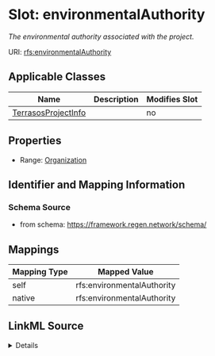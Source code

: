 

# Slot: environmentalAuthority


_The environmental authority associated with the project._





URI: [rfs:environmentalAuthority](https://framework.regen.network/schema/environmentalAuthority)



<!-- no inheritance hierarchy -->





## Applicable Classes

| Name | Description | Modifies Slot |
| --- | --- | --- |
| [TerrasosProjectInfo](TerrasosProjectInfo.md) |  |  no  |







## Properties

* Range: [Organization](Organization.md)





## Identifier and Mapping Information







### Schema Source


* from schema: https://framework.regen.network/schema/




## Mappings

| Mapping Type | Mapped Value |
| ---  | ---  |
| self | rfs:environmentalAuthority |
| native | rfs:environmentalAuthority |




## LinkML Source

<details>
```yaml
name: environmentalAuthority
description: The environmental authority associated with the project.
from_schema: https://framework.regen.network/schema/
rank: 1000
slot_uri: rfs:environmentalAuthority
alias: environmentalAuthority
domain_of:
- TerrasosProjectInfo
range: Organization

```
</details>
